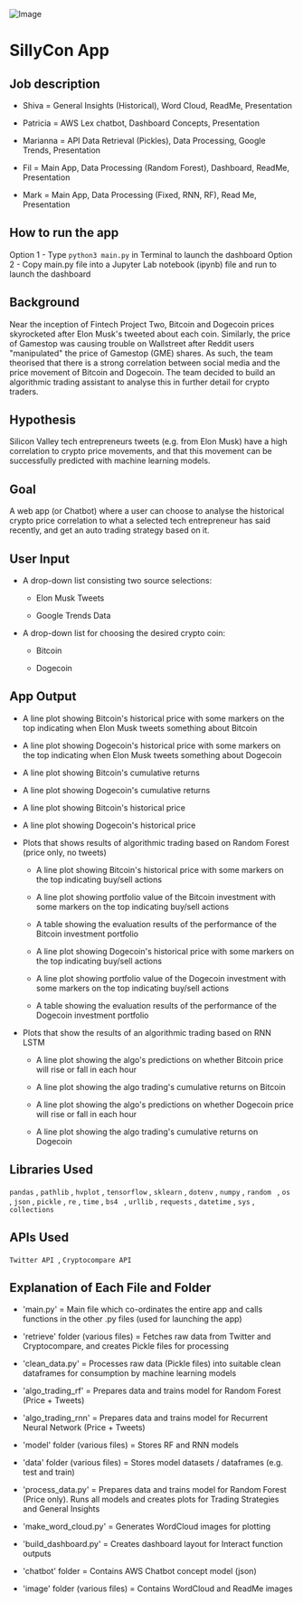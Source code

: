 
![Image](https://raw.githubusercontent.com/filprager/fintech_project_two/layout/image/Etm4yFZUcAAoN5u.jpeg)


# SillyCon App


## Job description

- Shiva = General Insights (Historical), Word Cloud, ReadMe, Presentation

- Patricia = AWS Lex chatbot, Dashboard Concepts, Presentation

- Marianna = API Data Retrieval (Pickles), Data Processing, Google Trends, Presentation

- Fil = Main App, Data Processing (Random Forest), Dashboard, ReadMe, Presentation

- Mark = Main App, Data Processing (Fixed, RNN, RF), Read Me, Presentation


## How to run the app

Option 1 - Type `python3 main.py` in Terminal to launch the dashboard
Option 2 - Copy main.py file into a Jupyter Lab notebook (ipynb) file and run to launch the dashboard


## Background
Near the inception of Fintech Project Two, Bitcoin and Dogecoin prices skyrocketed after Elon Musk's tweeted about each coin. Similarly, the price of Gamestop was causing trouble on Wallstreet after Reddit users "manipulated" the price of Gamestop (GME) shares. As such, the team theorised that there is a strong correlation between social media and the price movement of Bitcoin and Dogecoin.  The team decided to build an algorithmic trading assistant to analyse this in further detail for crypto traders.


## Hypothesis
Silicon Valley tech entrepreneurs tweets (e.g. from Elon Musk) have a high correlation to crypto price movements, and that this movement can be successfully predicted with machine learning models. 


## Goal
A web app (or Chatbot) where a user can choose to analyse the historical crypto price correlation to what a selected tech entrepreneur has said recently, and get an auto trading strategy based on it.


## User Input

- A drop-down list consisting two source selections:

     - Elon Musk Tweets

     - Google Trends Data
     

- A drop-down list for choosing the desired crypto coin:

     - Bitcoin

     - Dogecoin
     

## App Output

- A line plot showing Bitcoin's historical price with some markers on the top indicating when Elon Musk tweets something about Bitcoin

- A line plot showing Dogecoin's historical price with some markers on the top indicating when Elon Musk tweets something about Dogecoin

- A line plot showing Bitcoin's cumulative returns 

- A line plot showing Dogecoin's cumulative returns 

- A line plot showing Bitcoin's historical price

- A line plot showing Dogecoin's historical price 

- Plots that shows results of algorithmic trading based on Random Forest (price only, no tweets)

    - A line plot showing Bitcoin's historical price with some markers on the top indicating buy/sell actions

    - A line plot showing portfolio value of the Bitcoin investment with some markers on the top indicating buy/sell actions

    - A table showing the evaluation results of the performance of the Bitcoin investment portfolio

    - A line plot showing Dogecoin's historical price with some markers on the top indicating buy/sell actions

    - A line plot showing portfolio value of the Dogecoin investment with some markers on the top indicating buy/sell actions

    - A table showing the evaluation results of the performance of the Dogecoin investment portfolio

- Plots that show the results of an algorithmic trading based on RNN LSTM

    - A line plot showing the algo's predictions on whether Bitcoin price will rise or fall in each hour

    - A line plot showing the algo trading's cumulative returns on Bitcoin 

    - A line plot showing the algo's predictions on whether Dogecoin price will rise or fall in each hour

    - A line plot showing the algo trading's cumulative returns on Dogecoin



## Libraries Used

`pandas` , `pathlib` , `hvplot` , `tensorflow` , `sklearn` , `dotenv` , `numpy` , `random ` , `os` , `json` , `pickle`  , `re` , `time` , `bs4 ` , `urllib` , `requests` , `datetime` , `sys` , `collections`



## APIs Used

`Twitter API `,  `Cryptocompare API`



## Explanation of Each File and Folder 

- 'main.py' = Main file which co-ordinates the entire app and calls functions in the other .py files (used for launching the app)

- 'retrieve' folder (various files) = Fetches raw data from Twitter and Cryptocompare, and creates Pickle files for processing

- 'clean_data.py' = Processes raw data (Pickle files) into suitable clean dataframes for consumption by machine learning models

- 'algo_trading_rf' = Prepares data and trains model for Random Forest (Price + Tweets)

- 'algo_trading_rnn' = Prepares data and trains model for Recurrent Neural Network (Price + Tweets)

- 'model' folder (various files) = Stores RF and RNN models

- 'data' folder (various files) = Stores model datasets / dataframes (e.g. test and train)

- 'process_data.py' = Prepares data and trains model for Random Forest (Price only).  Runs all models and creates plots for Trading Strategies and General Insights

- 'make_word_cloud.py' = Generates WordCloud images for plotting

- 'build_dashboard.py' = Creates dashboard layout for Interact function outputs

- 'chatbot' folder = Contains AWS Chatbot concept model (json)

- 'image' folder (various files) = Contains WordCloud and ReadMe images


